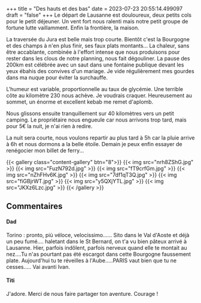 +++
title = "Des hauts et des bas"
date = 2023-07-23 20:55:14.499097
draft = "false"
+++
Le départ de Lausanne est douloureux, deux petits cols pour le petit déjeuner.
Un vent fort nous ralenti mais notre petit groupe de fortune lutte vaillamment. Enfin la frontière, la maison.

La traversée du Jura est belle mais trop courte. Bientôt c'est la Bourgogne et des champs à n'en plus finir, ses faux plats montants... La chaleur, sans être accablante, combinée à l'effort intense que nous produisons pour rester dans les clous de notre planning, nous fait dégouliner. La pause des 200km est célébrée avec un saut dans une fontaine publique devant les yeux ébahis des convives d'un mariage. Je vide régulièrement mes gourdes dans ma nuque pour éviter la surchauffe.

L'humeur est variable, proportionnelle au taux de glycémie. Une terrible côte au kilomètre 230 nous achève. Je voudrais craquer. Heureusement au sommet, un énorme et excellent kebab me remet d'aplomb.

Nous glissons ensuite tranquillement sur 40 kilomètres vers un petit camping. Le propriétaire nous engueule car nous arrivons trop tard, mais pour 5€ la nuit, je n'ai rien à redire.

La nuit sera courte, nous voulons repartir au plus tard à 5h car la pluie arrive à 6h et nous dormons a la belle étoile. Demain je peux enfin essayer de renégocier mon billet de ferry...

{{< gallery class="content-gallery" btn="8">}}
{{< img src="nrh8ZShG.jpg" >}}
{{< img src="FuzN792d.jpg" >}}
{{< img src="fT9crfGm.jpg" >}}
{{< img src="nZhFHv6K.jpg" >}}
{{< img src="7df1qT3Q.jpg" >}}
{{< img src="fiGBjrWT.jpg" >}}
{{< img src="y5QXjYTL.jpg" >}}
{{< img src="JKXz6Lzc.jpg" >}}
{{< /gallery >}}

## Commentaires
#### Dad
Torino : pronto, più véloce, velocissimo...... Sito dans le Val d'Aoste et déjà un peu fumé.... haletant dans le St Bernard, on t'a vu bien pâteux arrivé à Lausanne.
Hier, parfois indôlent, parfois nerveux quand elle te montait au nez....Tu n'as pourtant pas été escargot dans cette Bourgogne faussement plate.
Aujourd'hui tu te réveilles à l'Aube.....PARIS vaut bien que tu ne cesses.....
Vai avanti Ivan.
#### Titi
J'adore. Merci de nous faire partager ton aventure. Courage !
